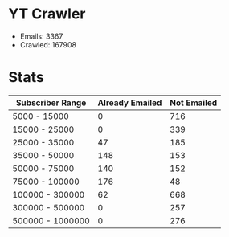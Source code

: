 # YT Crawler
- Emails: 3367
- Crawled: 167908

# Stats
| Subscriber Range  | Already Emailed | Not Emailed |
|-------|-------|-------|
| 5000 - 15000 | 0 | 716 |
| 15000 - 25000 | 0 | 339 |
| 25000 - 35000 | 47 | 185 |
| 35000 - 50000 | 148 | 153 |
| 50000 - 75000 | 140 | 152 |
| 75000 - 100000 | 176 | 48 |
| 100000 - 300000 | 62 | 668 |
| 300000 - 500000 | 0 | 257 |
| 500000 - 1000000 | 0 | 276 |
